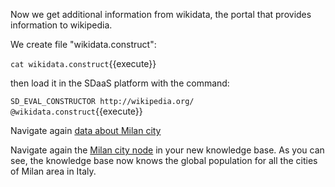 Now we get additional information from wikidata, the portal that provides information to wikipedia.

We create  file "wikidata.construct":

`cat wikidata.construct`{{execute}}

then load it in the SDaaS platform with the command:

`SD_EVAL_CONSTRUCTOR http://wikipedia.org/ @wikidata.construct`{{execute}}

Navigate again [data about Milan city](https://[[HOST_SUBDOMAIN]]-8889-[[KATACODA_HOST]].environments.katacoda.com/sdaas/#explore:kb:http://data.mycompany.com/resource/city_015146)

Navigate again the [Milan city node](
http://lodview.it/lodview/?IRI=http%3A%2F%2Fdata.mycompany.com%2Fresource%2Fcity_015146&sparql=https://[[HOST_SUBDOMAIN]]-80-[[KATACODA_HOST]].environments.katacoda.com/sdaas/sparql) in your new knowledge base. As you can see, the knowledge base now knows the global population for all the cities of Milan area in Italy.
